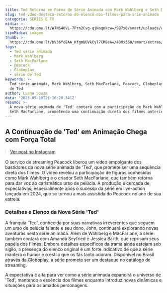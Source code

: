```yaml
---
title: Ted Retorna em Forma de Série Animada com Mark Wahlberg e Seth MacFarlane
slug: ted-vdeo-destaca-retorno-do-elenco-dos-filmes-para-srie-animada
categoria: SÉRIES E TV
midia: >-
  https://cdn.ome.lt/W7NS46VL-7Prn2Cvg-qjNaqnkcw=/987x0/smart/uploads/conteudo/fotos/ted2012.jpg
tipoMidia: imagem
thumb: >-
  https://cdn.ome.lt/bV36Yc8AA_KfgmBUVkCyl7CR8eA=/480x360/smart/extras/conteudos/ted2012.jpg
tags:
  - Ted série animada
  - Mark Wahlberg
  - Seth MacFarlane
  - Peacock
  - Globoplay
  - série de Ted
keywords: >-
  Ted série animada, Mark Wahlberg, Seth MacFarlane, Peacock, Globoplay, série
  de Ted
author: Luana Souza
data: '2025-05-10T21:16:20.341Z'
resumo: >-
  A nova série animada de 'Ted' contará com a participação de Mark Wahlberg e
  Seth MacFarlane, prometendo uma continuação direta dos filmes anteriores.
---
```


## A Continuação de 'Ted' em Animação Chega com Força Total

<blockquote class="instagram-media" data-instgrm-permalink="https://www.instagram.com/reel/DJcBopmt8S7/" data-instgrm-version="14" style="width:100%; max-width:540px; margin:1rem auto;"><a href="https://www.instagram.com/reel/DJcBopmt8S7/">Ver post no Instagram</a></blockquote>

O serviço de streaming Peacock liberou um vídeo empolgante dos bastidores da nova série animada de 'Ted', que promete ser uma sequência direta dos filmes. O vídeo revelou a participação de figuras conhecidas como Mark Wahlberg e o criador Seth MacFarlane, que também retorna para dar voz ao carismático urso de pelúcia. A produção é cercada de expectativas, especialmente após o sucesso da série em live-action lançada em 2024, que se tornou a mais assistida do Peacock no ano de sua estreia.

### Detalhes e Elenco da Nova Série 'Ted'

A franquia 'Ted', conhecida por suas narrativas irreverentes que seguem um urso de pelúcia falante e seu dono, John, continuará explorando novas aventuras nesta série animada. Além de Wahlberg e MacFarlane, a série também contará com Amanda Seyfried e Jessica Barth, que reprisam seus papéis dos filmes. Embora detalhes específicos da trama ainda estejam sob sigilo, a presença do elenco original é um forte indicativo de que a série manterá o humor e o estilo que os fãs tanto adoram. Disponível no Brasil através da Globoplay, a série promete ser um destaque no catálogo do streaming.

A expectativa é alta para ver como a série animada expandirá o universo de 'Ted', mantendo a essência dos filmes enquanto introduz novas dinâmicas e situações para os amados personagens.
